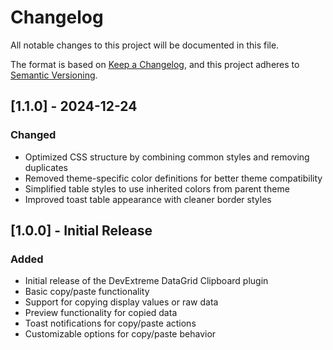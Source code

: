 # Changelog

All notable changes to this project will be documented in this file.

The format is based on [Keep a Changelog](https://keepachangelog.com/en/1.0.0/),
and this project adheres to [Semantic Versioning](https://semver.org/spec/v2.0.0.html).

## [1.1.0] - 2024-12-24

### Changed
- Optimized CSS structure by combining common styles and removing duplicates
- Removed theme-specific color definitions for better theme compatibility
- Simplified table styles to use inherited colors from parent theme
- Improved toast table appearance with cleaner border styles

## [1.0.0] - Initial Release

### Added
- Initial release of the DevExtreme DataGrid Clipboard plugin
- Basic copy/paste functionality
- Support for copying display values or raw data
- Preview functionality for copied data
- Toast notifications for copy/paste actions
- Customizable options for copy/paste behavior
